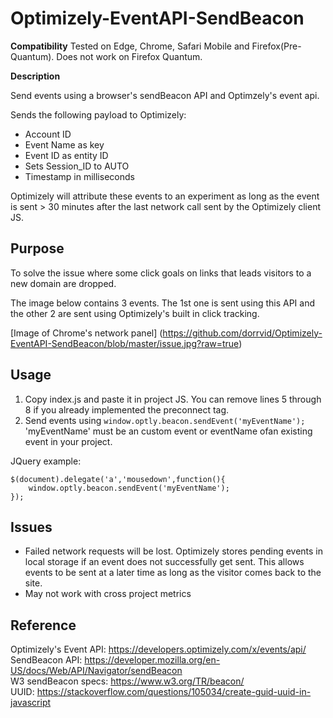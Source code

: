 # Optimizely-EventAPI-SendBeacon

**Compatibility**
Tested on Edge, Chrome, Safari Mobile and Firefox(Pre-Quantum). Does not work on Firefox Quantum.


**Description**

Send events using a browser's sendBeacon API and Optimzely's event api. 

Sends the following payload to Optimizely:
* Account ID
* Event Name as key
* Event ID as entity ID
* Sets Session_ID to AUTO
* Timestamp in milliseconds

Optimizely will attribute these events to an experiment as long as the event is sent > 30 minutes after the last network call sent by the Optimizely client JS.

## Purpose

To solve the issue where some click goals on links that leads visitors to a new domain are dropped.

The image below contains 3 events. The 1st one is sent using this API and the other 2 are sent using Optimizely's built in click tracking. 

[Image of Chrome's network panel]
(https://github.com/dorrvid/Optimizely-EventAPI-SendBeacon/blob/master/issue.jpg?raw=true)

## Usage

1. Copy index.js and paste it in project JS. You can remove lines 5 through 8 if you already implemented the preconnect tag.
2. Send events using ```window.optly.beacon.sendEvent('myEventName');``` 'myEventName' must be an custom event or eventName ofan existing event in your project.

JQuery example: 

```
$(document).delegate('a','mousedown',function(){
    window.optly.beacon.sendEvent('myEventName');
});
```

## Issues

* Failed network requests will be lost. Optimizely stores pending events in local storage if an event does not successfully get sent. This allows events to be sent at a later time as long as the visitor comes back to the site.
* May not work with cross project metrics 

## Reference

Optimizely's Event API: https://developers.optimizely.com/x/events/api/  
SendBeacon API: https://developer.mozilla.org/en-US/docs/Web/API/Navigator/sendBeacon  
W3 sendBeacon specs: https://www.w3.org/TR/beacon/  
UUID: https://stackoverflow.com/questions/105034/create-guid-uuid-in-javascript  
